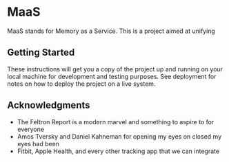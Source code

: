 # MaaS

MaaS stands for Memory as a Service. This is a project aimed at unifying

## Getting Started

These instructions will get you a copy of the project up and running on your local machine for development and testing purposes. See deployment for notes on how to deploy the project on a live system.

## Acknowledgments

* The Feltron Report is a modern marvel and something to aspire to for everyone
* Amos Tversky and Daniel Kahneman for opening my eyes on closed my eyes had been
* Fitbit, Apple Health, and every other tracking app that we can integrate
